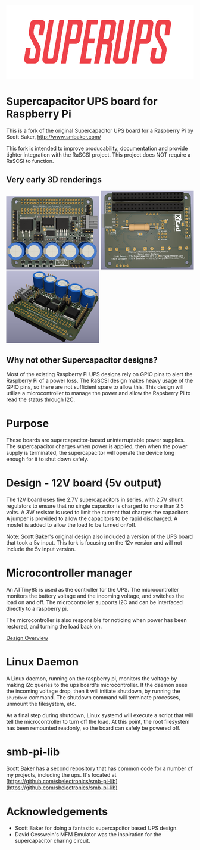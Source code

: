 <img src="docs/logo.png" style="height: 200px"/>

# Supercapacitor UPS board for Raspberry Pi

This is a fork of the original Supercapacitor UPS board for a Raspberry Pi by Scott Baker, http://www.smbaker.com/

This fork is intended to improve producability, documentation and provide tighter integration with the RaSCSI project. This project does NOT require a RaSCSI to function.

## Very early 3D renderings

<a href="docs/board_top.png"><img src="docs/board_top.png" style="width: 250px" /></a>
<a href="docs/board_bottom.png"><img src="docs/board_bottom.png" style="width: 250px" /></a>
<a href="docs/board_angle.png"><img src="docs/board_angle.png" style="width: 250px" /></a>

## Why not other Supercapacitor designs?

Most of the existing Raspberry Pi UPS designs rely on GPIO pins to alert the Raspberry Pi of a power loss. The RaSCSI design makes heavy usage of the GPIO pins, so there are not sufficient spare to allow this. This design will utilize a microcontroller to manage the power and allow the Rapsberry Pi to read the status through I2C.

# Purpose

These boards are supercapacitor-based uninterruptable power supplies. The supercapacitor charges when power is applied, then when the power supply is terminated, the supercapacitor will operate the device long enough for it to shut down safely.

# Design - 12V board (5v output)

The 12V board uses five 2.7V supercapacitors in series, with 2.7V shunt regulators to ensure that no single capacitor is charged to more than 2.5 volts. A 3W resistor is used to limit the current that charges the capacitors. A jumper is provided to allow the capacitors to be rapid discharged. A mosfet is added to allow the load to be turned on/off.

Note: Scott Baker's original design also included a version of the UPS board that took a 5v input. This fork is focusing on the 12v version and will not include the 5v input version.

# Microcontroller manager

An ATTiny85 is used as the controller for the UPS. The microcontroller monitors the battery voltage and the incoming voltage, and switches the load on and off. The microcontroller supports I2C and can be interfaced directly to a raspberry pi.

The microcontroller is also responsible for noticing when power has been restored, and turning the load back on.

[Design Overview](docs/microcontroller_design.md)

# Linux Daemon

A Linux daemon, running on the raspberry pi, monitors the voltage by making i2c queries to the ups board's microcontroller. If the daemon sees the incoming voltage drop, then it will initiate shutdown, by running the `shutdown` command. The shutdown command will terminate processes, unmount the filesystem, etc. 

As a final step during shutdown, Linux systemd will execute a script that will tell the microcontroller to turn off the load. At this point, the root filesystem has been remounted readonly, so the board can safely be powered off. 

# smb-pi-lib

Scott Baker has a second repository that has common code for a number of my projects, including the ups. It's located at [https://github.com/sbelectronics/smb-pi-lib](https://github.com/sbelectronics/smb-pi-lib)

# Acknowledgements

* Scott Baker for doing a fantastic supercapcitor based UPS design.
* David Gesswein's MFM Emulator was the inspiration for the supercapacitor charing circuit.
